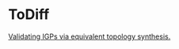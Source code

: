 # ToDiff
[Validating IGPs via equivalent topology synthesis.
](https://todiff.github.io/index.html)
